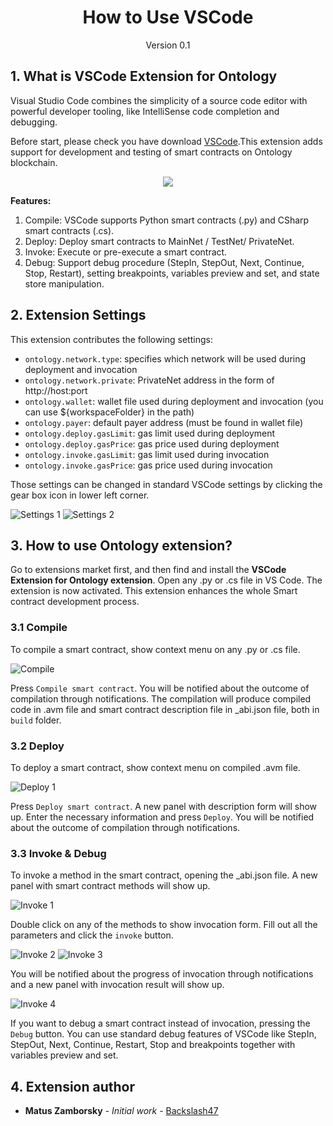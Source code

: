 <h1 align="center">How to Use VSCode</h1>
<p align="center" class="version">Version 0.1</p>

## 1. What is VSCode Extension for Ontology

Visual Studio Code combines the simplicity of a source code editor with powerful developer tooling, like IntelliSense code completion and debugging.

Before start, please check you have download [VSCode](https://code.visualstudio.com/).This extension adds support for development and testing of smart contracts on Ontology blockchain. 

<div align="center">
<img src="https://raw.githubusercontent.com/ontio-community/bounty-program-report/master/image/vscode.png" >
</div>  

**Features:**
1. Compile: VSCode supports Python smart contracts (.py) and CSharp smart contracts (.cs).
2. Deploy: Deploy smart contracts to MainNet / TestNet/ PrivateNet.
3. Invoke: Execute or pre-execute a smart contract.
4. Debug: Support debug procedure (StepIn, StepOut, Next, Continue, Stop, Restart), setting breakpoints, variables preview and set, and state store manipulation.

## 2. Extension Settings

This extension contributes the following settings:

- `ontology.network.type`: specifies which network will be used during deployment and invocation
- `ontology.network.private`: PrivateNet address in the form of http://host:port
- `ontology.wallet`: wallet file used during deployment and invocation (you can use \${workspaceFolder} in the path)
- `ontology.payer`: default payer address (must be found in wallet file)
- `ontology.deploy.gasLimit`: gas limit used during deployment
- `ontology.deploy.gasPrice`: gas price used during deployment
- `ontology.invoke.gasLimit`: gas limit used during invocation
- `ontology.invoke.gasPrice`: gas price used during invocation

Those settings can be changed in standard VSCode settings by clicking the gear box icon in lower left corner.

![Settings 1](https://raw.githubusercontent.com/OntologyCommunityDevelopers/vscode-ext-ontology/master/img/settings1.png)
![Settings 2](https://raw.githubusercontent.com/OntologyCommunityDevelopers/vscode-ext-ontology/master/img/settings2.png)


## 3. How to use Ontology extension?

Go to extensions market first, and then find and install the **VSCode Extension for Ontology extension**. Open any .py or .cs file in VS Code. The extension is now activated. This extension enhances the whole Smart contract development process.

### 3.1 Compile

To compile a smart contract, show context menu on any .py or .cs file.

![Compile](https://raw.githubusercontent.com/OntologyCommunityDevelopers/vscode-ext-ontology/master/img/compile.png)

Press `Compile smart contract`. You will be notified about the outcome of compilation through notifications. The compilation will produce compiled code in .avm file and smart contract description file in \_abi.json file, both in `build` folder.

### 3.2 Deploy

To deploy a smart contract, show context menu on compiled .avm file.

![Deploy 1](https://raw.githubusercontent.com/OntologyCommunityDevelopers/vscode-ext-ontology/master/img/deploy1.png)

Press `Deploy smart contract`. A new panel with description form will show up. Enter the necessary information and press `Deploy`. You will be notified about the outcome of compilation through notifications.

### 3.3 Invoke & Debug

To invoke a method in the smart contract, opening the \_abi.json file. A new panel with smart contract methods will show up.

![Invoke 1](https://raw.githubusercontent.com/OntologyCommunityDevelopers/vscode-ext-ontology/master/img/invoke1.png)

Double click on any of the methods to show invocation form. Fill out all the parameters and click the `invoke` button.

![Invoke 2](https://raw.githubusercontent.com/OntologyCommunityDevelopers/vscode-ext-ontology/master/img/invoke2b.png)
![Invoke 3](https://raw.githubusercontent.com/OntologyCommunityDevelopers/vscode-ext-ontology/master/img/invoke3b.png)

You will be notified about the progress of invocation through notifications and a new panel with invocation result will show up.

![Invoke 4](https://raw.githubusercontent.com/OntologyCommunityDevelopers/vscode-ext-ontology/master/img/invoke4.png)

If you want to debug a smart contract  instead of invocation, pressing the `Debug` button. You can use standard debug features of VSCode like StepIn, StepOut, Next, Continue, Restart, Stop and breakpoints together with variables preview and set.

## 4. Extension author

- **Matus Zamborsky** - _Initial work_ - [Backslash47](https://github.com/backslash47)
